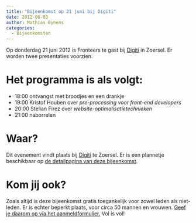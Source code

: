 ```yaml
---
title: "Bijeenkomst op 21 juni bij Digiti"
date: 2012-06-03
author: Mathias Bynens
categories: 
  - Bijeenkomsten
---
```

Op donderdag 21 juni 2012 is Fronteers te gast bij [Digiti](http://digiti.be/) in Zoersel. Er worden twee presentaties voorzien.

# Het programma is als volgt:

* 18:00 ontvangst met broodjes en een drankje
* 19:00 Kristof Houben over _pre-processing voor front-end developers_
* 20:00 Stelian Firez over _website-optimalisatietechnieken_
* 21:00 naborrelen

# Waar?

Dit evenement vindt plaats bij [Digiti](http://digiti.be/) te Zoersel. Er is een plannetje beschikbaar op [de detailpagina van deze bijeenkomst](/bijeenkomsten/2012/digiti).

# Kom jij ook?

Zoals altijd is deze bijeenkomst gratis toegankelijk voor zowel leden als niet-leden. Er is echter beperkt plaats, voor circa 50 mannen en vrouwen. [Geef je daarom op via het aanmeldformulier.](/bijeenkomsten/2012/digiti#formulier-1) Vol is vol!
